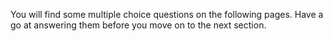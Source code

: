 You will find some multiple choice questions on the following pages. Have a go at answering them before you move on to the next section.





